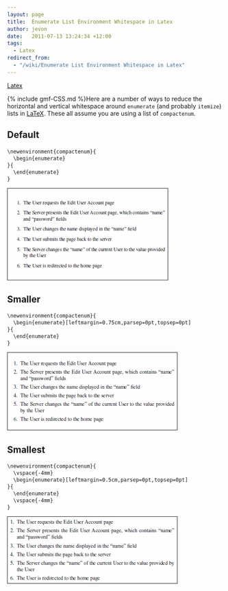 ```yaml
---
layout: page
title:  Enumerate List Environment Whitespace in Latex
author: jevon
date:   2011-07-13 13:24:34 +12:00
tags:
  - Latex
redirect_from:
  - "/wiki/Enumerate List Environment Whitespace in Latex"
---
```


[Latex](Latex.md)

{% include gmf-CSS.md %}Here are a number of ways to reduce the horizontal and vertical whitespace around `enumerate` (and probably `itemize`) lists in [LaTeX](Latex.md). These all assume you are using a list of `compactenum`.

## Default

```
\newenvironment{compactenum}{
  \begin{enumerate}
}{
  \end{enumerate}
}
```

<img src="/img/gmf/latex-enum1.png" class="gmf-left" />

## Smaller

```
\newenvironment{compactenum}{
  \begin{enumerate}[leftmargin=0.75cm,parsep=0pt,topsep=0pt]
}{
  \end{enumerate}
}
```

<img src="/img/gmf/latex-enum2.png" class="gmf-left" />

## Smallest

```
\newenvironment{compactenum}{
  \vspace{-4mm}
  \begin{enumerate}[leftmargin=0.5cm,parsep=0pt,topsep=0pt]
}{
  \end{enumerate}
  \vspace{-4mm}
}
```

<img src="/img/gmf/latex-enum3.png" class="gmf-left" />
